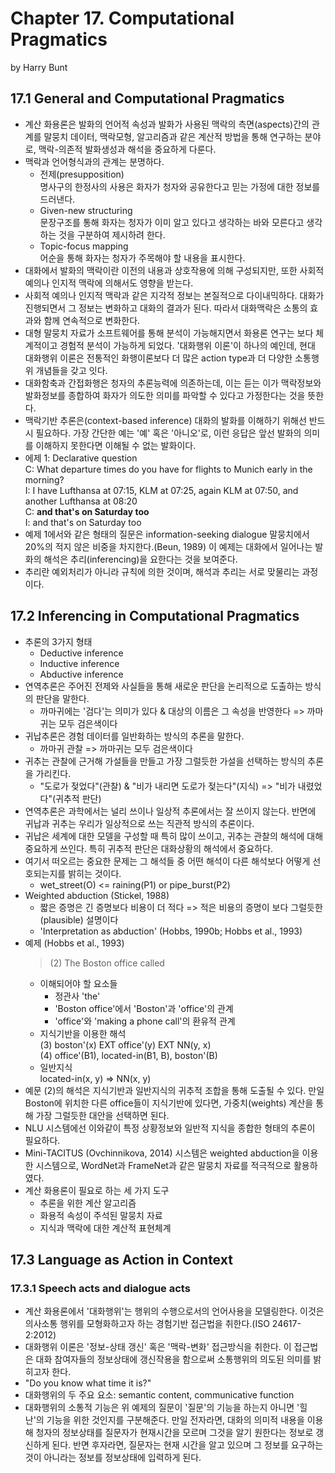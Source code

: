 # Chapter 17. Computational Pragmatics 
by Harry Bunt

## 17.1 General and Computational Pragmatics
* 계산 화용론은 발화의 언어적 속성과 발화가 사용된 맥락의 측면(aspects)간의 관계를 말뭉치 데이터, 맥락모형, 알고리즘과 같은 계산적 방법을 통해 연구하는 분야로, 맥락-의존적 발화생성과 해석을 중요하게 다룬다.
* 맥락과 언어형식과의 관계는 분명하다.
  * 전제(presupposition)
      <br/>명사구의 한정사의 사용은 화자가 청자와 공유한다고 믿는 가정에 대한 정보를 드러낸다.
   * Given-new structuring
      <br/>문장구조를 통해 화자는 청자가 이미 알고 있다고 생각하는 바와 모른다고 생각하는 것을 구분하여 제시하려 한다.
   * Topic-focus mapping
      <br/>어순을 통해 화자는 청자가 주목해야 할 내용을 표시한다.
* 대화에서 발화의 맥락이란 이전의 내용과 상호작용에 의해 구성되지만, 또한 사회적 예의나 인지적 맥락에 의해서도 영향을 받는다.
* 사회적 예의나 인지적 맥락과 같은 지각적 정보는 본질적으로 다이내믹하다. 대화가 진행되면서 그 정보는 변화하고 대화의 결과가 된다. 따라서 대화맥락은 소통의 효과와 함께 연속적으로 변화한다.
* 대형 말뭉치 자료가 소프트웨어를 통해 분석이 가능해지면서 화용론 연구는 보다 체계적이고 경험적 분석이 가능하게 되었다. '대화행위 이론'이 하나의 예인데, 현대 대화행위 이론은 전통적인 화행이론보다 더 많은 action type과 더 다양한 소통행위 개념들을 갖고 잇다.
* 대화함축과 간접화행은 청자의 추론능력에 의존하는데, 이는 듣는 이가 맥락정보와 발화정보를 종합하여 화자가 의도한 의미를 파악할 수 있다고 가정한다는 것을 뜻한다.
* 맥락기반 추론은(context-based inference) 대화의 발화를 이해하기 위해선 반드시 필요하다. 가장 간단한 예는 '예' 혹은 '아니오'로, 이런 응답은 앞선 발화의 의미를 이해하지 못한다면 이해될 수 없는 발화이다.
* 에제 1: Declarative question
  <br/> C: What departure times do you have for flights to Munich early in the morning?
  <br/> I: I have Lufthansa at 07:15, KLM at 07:25, again KLM at 07:50, and another Lufthansa at 08:20
  <br/> C: **and that's on Saturday too**
  <br/> I: and that's on Saturday too
* 예제 1에서와 같은 형태의 질문은 information-seeking dialogue 말뭉치에서 20%의 적지 않은 비중을 차지한다.(Beun, 1989) 이 예제는 대화에서 일어나는 발화의 해석은 추리(inferencing)을 요한다는 것을 보여준다.
* 추리란 예외처리가 아니라 규칙에 의한 것이며, 해석과 추리는 서로 맞물리는 과정이다.

## 17.2 Inferencing in Computational Pragmatics
* 추론의 3가지 형태
  * Deductive inference
  * Inductive inference
  * Abductive inference
* 연역추론은 주어진 전제와 사실들을 통해 새로운 판단을 논리적으로 도출하는 방식의 판단을 말한다.
  * 까마귀에는 '검다'는 의미가 있다 & 대상의 이름은 그 속성을 반영한다 => 까마귀는 모두 검은색이다
* 귀납추론은 경험 데이터를 일반화하는 방식의 추론을 말한다.
  * 까마귀 관찰 => 까마귀는 모두 검은색이다
* 귀추는 관찰에 근거해 가설들을 만들고 가장 그럴듯한 가설을 선택하는 방식의 추론을 가리킨다.
  * "도로가 젖었다"(관찰) & "비가 내리면 도로가 젖는다"(지식) => "비가 내렸었다"(귀추적 판단)
* 연역추론은 과학에서는 널리 쓰이나 일상적 추론에서는 잘 쓰이지 않는다. 반면에 귀납과 귀추는 우리가 일상적으로 쓰는 직관적 방식의 추론이다.
* 귀납은 세계에 대한 모델을 구성할 때 특히 많이 쓰이고, 귀추는 관찰의 해석에 대해 중요하게 쓰인다. 특히 귀추적 판단은 대화상황의 해석에서 중요하다.
* 여기서 떠오르는 중요한 문제는 그 해석들 중 어떤 해석이 다른 해석보다 어떻게 선호되는지를 밝히는 것이다.
  * wet_street(O) <= raining(P1) or pipe_burst(P2)
* Weighted abduction (Stickel, 1988)
  * 짧은 증명은 긴 증명보다 비용이 더 적다 => 적은 비용의 증명이 보다 그럴듯한(plausible) 설명이다
  * 'Interpretation as abduction' (Hobbs, 1990b; Hobbs et al., 1993)
* 예제 (Hobbs et al., 1993)
  > (2) The Boston office called
  * 이해되어야 할 요소들
    * 정관사 'the'
    * 'Boston office'에서 'Boston'과 'office'의 관계
    * 'office'와 'making a phone call'의 환유적 관계
  * 지식기반을 이용한 해석
    <br/>(3) boston'(x) EXT office'(y) EXT NN(y, x)
    <br/>(4) office'(B1), located-in(B1, B), boston'(B)
  * 일반지식
    <br/>located-in(x, y) => NN(x, y)
* 예문 (2)의 해석은 지식기반과 일반지식의 귀추적 조합을 통해 도출될 수 있다. 만일 Boston에 위치한 다른 office들이 지식기반에 있다면, 가중치(weights) 계산을 통해 가장 그럴듯한 대안을 선택하면 된다.
* NLU 시스템에선 이와같이 특정 상황정보와 일반적 지식을 종합한 형태의 추론이 필요하다.
* Mini-TACITUS (Ovchinnikova, 2014) 시스템은 weighted abduction을 이용한 시스템으로, WordNet과 FrameNet과 같은 말뭉치 자료를 적극적으로 활용하였다.
* 계산 화용론이 필요로 하는 세 가지 도구
  * 추론을 위한 계산 알고리즘
  * 화용적 속성이 주석된 말뭉치 자료
  * 지식과 맥락에 대한 계산적 표현체계
  
## 17.3 Language as Action in Context
### 17.3.1 Speech acts and dialogue acts
* 계산 화용론에서 '대화행위'는 행위의 수행으로서의 언어사용을 모델링한다. 이것은 의사소통 행위를 모형화하고자 하는 경험기반 접근법을 취한다.(ISO 24617-2:2012)
* 대화행위 이론은 '정보-상태 갱신' 혹은 '맥락-변화' 접근방식을 취한다. 이 접근법은 대화 참여자들의 정보상태에 갱신작용을 함으로써 소통행위의 의도된 의미를 밝히고자 한다.
* "Do you know what time it is?"
 * 대화행위의 두 주요 요소: semantic content, communicative function
 * 대화행위의 소통적 기능은 위 예제의 질문이 '질문'의 기능을 하는지 아니면 '힐난'의 기능을 위한 것인지를 구분해준다. 만일 전자라면, 대화의 의미적 내용을 이용해 청자의 정보상태를 질문자가 현재시간을 모르며 그것을 알기 원한다는 정보로 갱신하게 된다. 반면 후자라면, 질문자는 현재 시간을 알고 있으며 그 정보를 요구하는 것이 아니라는 정보를 정보상태에 입력하게 된다.
